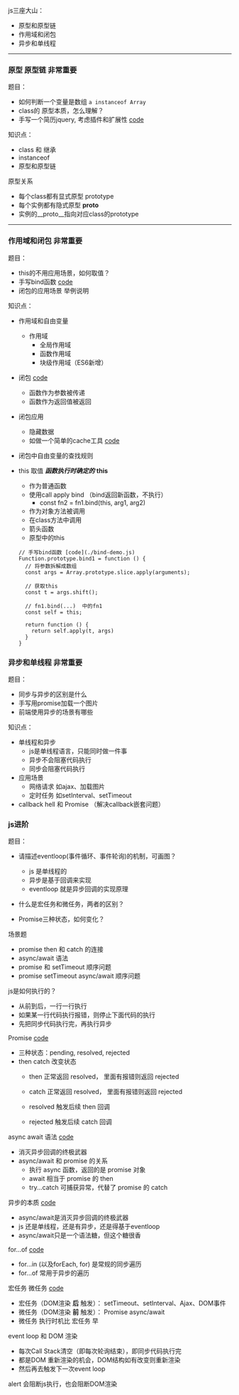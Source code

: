 js三座大山：
- 原型和原型链
- 作用域和闭包
- 异步和单线程
------

### 原型 原型链 非常重要
题目：
- 如何判断一个变量是数组 `a instanceof Array`
- class的 原型本质，怎么理解？
- 手写一个简历jquery, 考虑插件和扩展性 [code](./jquery-demo.html)

知识点：
- class 和 继承
- instanceof  
- 原型和原型链

原型关系
- 每个class都有显式原型 prototype
- 每个实例都有隐式原型 __proto__
- 实例的__proto__指向对应class的prototype

------
### 作用域和闭包 非常重要
题目： 
- this的不用应用场景，如何取值？
- 手写bind函数 [code](./bind-demo.js)
- 闭包的应用场景 举例说明

知识点：
- 作用域和自由变量
  + 作用域
    - 全局作用域
    - 函数作用域
    - 块级作用域（ES6新增）
- 闭包  [code](./closure.js)
  + 函数作为参数被传递
  + 函数作为返回值被返回
- 闭包应用
  + 隐藏数据
  + 如做一个简单的cache工具 [code](./cache-demo.js)
- 闭包中自由变量的查找规则

- this 取值 ***函数执行时确定的*** **this**
  + 作为普通函数
  + 使用call apply bind （bind返回新函数，不执行）
    - const fn2 = fn1.bind(this, arg1, arg2)
  + 作为对象方法被调用
  + 在class方法中调用
  + 箭头函数 
  + 原型中的this

  ``` 
  // 手写bind函数 [code](./bind-demo.js)
  Function.prototype.bind1 = function () {
    // 将参数拆解成数组
    const args = Array.prototype.slice.apply(arguments);

    // 获取this
    const t = args.shift();
    
    // fn1.bind(...)  中的fn1
    const self = this;

    return function () {
      return self.apply(t, args)
    }
  }
  ```

### 异步和单线程 非常重要
题目： 
- 同步与异步的区别是什么
- 手写用promise加载一个图片
- 前端使用异步的场景有哪些

知识点：
- 单线程和异步
  + js是单线程语言，只能同时做一件事
  + 异步不会阻塞代码执行
  + 同步会阻塞代码执行
- 应用场景
  + 网络请求 如ajax、加载图片
  + 定时任务 如setInterval、setTimeout
- callback hell 和 Promise （解决callback嵌套问题）

### js进阶
题目：
+ 请描述eventloop(事件循环、事件轮询)的机制，可画图？
  - js 是单线程的
  - 异步是基于回调来实现
  - eventloop 就是异步回调的实现原理

+ 什么是宏任务和微任务，两者的区别？
+ Promise三种状态，如何变化？

场景题
+ promise then 和 catch 的连接
+ async/await 语法
+ promise 和 setTimeout 顺序问题
+ promise setTimeout async/await 顺序问题

js是如何执行的？
- 从前到后，一行一行执行
- 如果某一行代码执行报错，则停止下面代码的执行
- 先把同步代码执行完，再执行异步 

Promise [code](./promise.js)
- 三种状态：pending, resolved, rejected
- then catch 改变状态
  + then 正常返回 resolved， 里面有报错则返回 rejected
  + catch 正常返回 resolved， 里面有报错则返回 rejected

  + resolved 触发后续 then  回调
  + rejected 触发后续 catch 回调

async await 语法 [code](./async-await.js)
  - 消灭异步回调的终极武器
  - async/await 和 promise 的关系
    + 执行 async 函数，返回的是 promise 对象
    + await 相当于 promise 的 then
    + try...catch 可捕获异常，代替了 promise 的 catch

异步的本质 [code](./async-demo.js)
+ async/await是消灭异步回调的终极武器
+ js 还是单线程，还是有异步，还是得基于eventloop
+ async/await只是一个语法糖，但这个糖很香

for...of  [code](./for-of.js)
+ for...in (以及forEach, for) 是常规的同步遍历
+ for...of 常用于异步的遍历 

宏任务 微任务 [code](./macro-micro.js)
- 宏任务（DOM渲染 **后** 触发）： setTimeout、setInterval、Ajax、DOM事件
- 微任务（DOM渲染 **前** 触发）： Promise async/await
- 微任务 执行时机比 宏任务 早


event loop 和 DOM 渲染
- 每次Call Stack清空（即每次轮询结束），即同步代码执行完
- 都是DOM 重新渲染的机会，DOM结构如有改变则重新渲染
- 然后再去触发下一次event loop

alert 会阻断js执行，也会阻断DOM渲染
